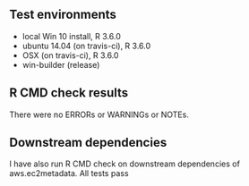 ## Test environments

* local Win 10 install, R 3.6.0
* ubuntu 14.04 (on travis-ci), R 3.6.0
* OSX (on travis-ci), R 3.6.0
* win-builder (release)

## R CMD check results

There were no ERRORs or WARNINGs or NOTEs.


## Downstream dependencies

I have also run R CMD check on downstream dependencies of aws.ec2metadata.
All tests pass